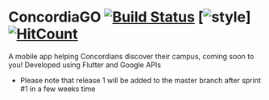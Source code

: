 # ConcordiaGO [![Build Status](https://travis-ci.com/Pwnagebird/ConcordiaGO.svg?branch=master)](https://travis-ci.com/Pwnagebird/ConcordiaGO) [![style](https://github.com/dart-lang/pedantic/#enabled-lints)] [![HitCount](http://hits.dwyl.com/Pwnagebird/ConcordiaGO.svg)](http://hits.dwyl.com/Pwnagebird/ConcordiaGO)


A mobile app helping Concordians discover their campus, coming soon to you! Developed using Flutter and Google APIs

* Please note that release 1 will be added to the master branch after sprint #1 in a few weeks time
